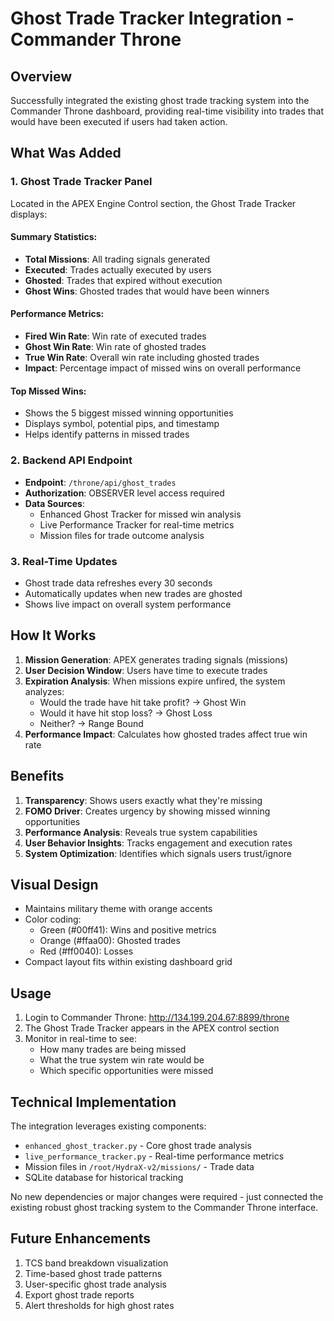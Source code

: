 # Ghost Trade Tracker Integration - Commander Throne

## Overview
Successfully integrated the existing ghost trade tracking system into the Commander Throne dashboard, providing real-time visibility into trades that would have been executed if users had taken action.

## What Was Added

### 1. Ghost Trade Tracker Panel
Located in the APEX Engine Control section, the Ghost Trade Tracker displays:

#### Summary Statistics:
- **Total Missions**: All trading signals generated
- **Executed**: Trades actually executed by users
- **Ghosted**: Trades that expired without execution
- **Ghost Wins**: Ghosted trades that would have been winners

#### Performance Metrics:
- **Fired Win Rate**: Win rate of executed trades
- **Ghost Win Rate**: Win rate of ghosted trades
- **True Win Rate**: Overall win rate including ghosted trades
- **Impact**: Percentage impact of missed wins on overall performance

#### Top Missed Wins:
- Shows the 5 biggest missed winning opportunities
- Displays symbol, potential pips, and timestamp
- Helps identify patterns in missed trades

### 2. Backend API Endpoint
- **Endpoint**: `/throne/api/ghost_trades`
- **Authorization**: OBSERVER level access required
- **Data Sources**:
  - Enhanced Ghost Tracker for missed win analysis
  - Live Performance Tracker for real-time metrics
  - Mission files for trade outcome analysis

### 3. Real-Time Updates
- Ghost trade data refreshes every 30 seconds
- Automatically updates when new trades are ghosted
- Shows live impact on overall system performance

## How It Works

1. **Mission Generation**: APEX generates trading signals (missions)
2. **User Decision Window**: Users have time to execute trades
3. **Expiration Analysis**: When missions expire unfired, the system analyzes:
   - Would the trade have hit take profit? → Ghost Win
   - Would it have hit stop loss? → Ghost Loss
   - Neither? → Range Bound
4. **Performance Impact**: Calculates how ghosted trades affect true win rate

## Benefits

1. **Transparency**: Shows users exactly what they're missing
2. **FOMO Driver**: Creates urgency by showing missed winning opportunities
3. **Performance Analysis**: Reveals true system capabilities
4. **User Behavior Insights**: Tracks engagement and execution rates
5. **System Optimization**: Identifies which signals users trust/ignore

## Visual Design
- Maintains military theme with orange accents
- Color coding:
  - Green (#00ff41): Wins and positive metrics
  - Orange (#ffaa00): Ghosted trades
  - Red (#ff0040): Losses
- Compact layout fits within existing dashboard grid

## Usage

1. Login to Commander Throne: http://134.199.204.67:8899/throne
2. The Ghost Trade Tracker appears in the APEX control section
3. Monitor in real-time to see:
   - How many trades are being missed
   - What the true system win rate would be
   - Which specific opportunities were missed

## Technical Implementation

The integration leverages existing components:
- `enhanced_ghost_tracker.py` - Core ghost trade analysis
- `live_performance_tracker.py` - Real-time performance metrics
- Mission files in `/root/HydraX-v2/missions/` - Trade data
- SQLite database for historical tracking

No new dependencies or major changes were required - just connected the existing robust ghost tracking system to the Commander Throne interface.

## Future Enhancements

1. TCS band breakdown visualization
2. Time-based ghost trade patterns
3. User-specific ghost trade analysis
4. Export ghost trade reports
5. Alert thresholds for high ghost rates